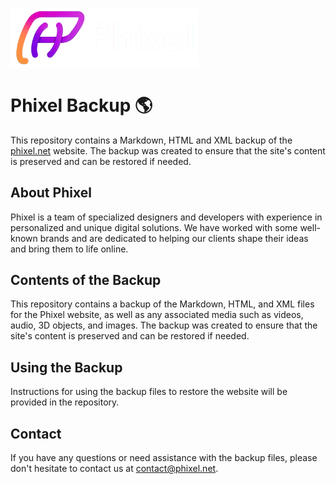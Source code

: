 
<a href="https://phixel.net" target="_blank"><img src="Page/phixel/media/e05d2133/logo-h.png" width="300px" alt="Phixel" title="Phixel"></a>

# Phixel Backup 🌎

This repository contains a Markdown, HTML and XML backup of the <a href="https://phixel.net" target="_blank" title="Phixel">phixel.net</a> website. The backup was created to ensure that the site's content is preserved and can be restored if needed.

## About Phixel

Phixel is a team of specialized designers and developers with experience in personalized and unique digital solutions. We have worked with some well-known brands and are dedicated to helping our clients shape their ideas and bring them to life online.

## Contents of the Backup

This repository contains a backup of the Markdown, HTML, and XML files for the Phixel website, as well as any associated media such as videos, audio, 3D objects, and images. The backup was created to ensure that the site's content is preserved and can be restored if needed. 

## Using the Backup

Instructions for using the backup files to restore the website will be provided in the repository.

## Contact

If you have any questions or need assistance with the backup files, please don't hesitate to contact us at [contact@phixel.net](mailto:contact@phixel.net).
